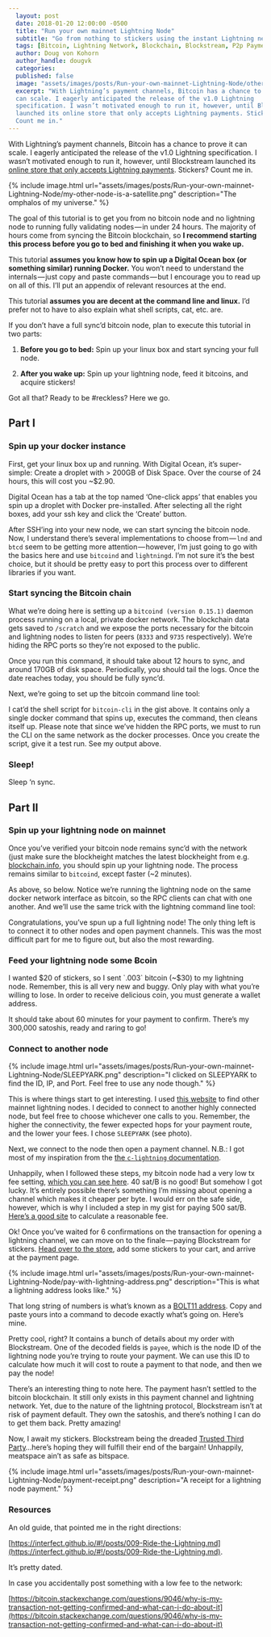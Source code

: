 ```yaml
---
  layout: post
  date: 2018-01-20 12:00:00 -0500
  title: "Run your own mainnet Lightning Node"
  subtitle: "Go from nothing to stickers using the instant Lightning network"
  tags: [Bitcoin, Lightning Network, Blockchain, Blockstream, P2p Payments]
  author: Doug von Kohorn
  author_handle: dougvk
  categories:
  published: false
  image: "assets/images/posts/Run-your-own-mainnet-Lightning-Node/other-node-square.png"
  excerpt: "With Lightning’s payment channels, Bitcoin has a chance to prove it
  can scale. I eagerly anticipated the release of the v1.0 Lightning
  specification. I wasn’t motivated enough to run it, however, until Blockstream
  launched its online store that only accepts Lightning payments. Stickers?
  Count me in."
---
```


With Lightning’s payment channels, Bitcoin has a chance to prove it can scale. I
eagerly anticipated the release of the v1.0 Lightning specification. I wasn’t
motivated enough to run it, however, until Blockstream launched its [online
store that only accepts Lightning payments](https://store.blockstream.com/).
Stickers? Count me in.

{% include image.html
url="assets/images/posts/Run-your-own-mainnet-Lightning-Node/my-other-node-is-a-satellite.png"
description="The omphalos of my universe." %}

The goal of this tutorial is to get you from no bitcoin node and no lightning
node to running fully validating nodes — in under 24 hours. The majority of
hours come from syncing the Bitcoin blockchain, so **I recommend starting this
process before you go to bed and finishing it when you wake up.**

This tutorial **assumes you know how to spin up a Digital Ocean box (or
something similar) running Docker.** You won’t need to understand the
internals — just copy and paste commands — but I encourage you to read up on all
of this. I’ll put an appendix of relevant resources at the end.

This tutorial **assumes you are decent at the command line and linux.** I’d
prefer not to have to also explain what shell scripts, cat, etc. are.

If you don’t have a full sync’d bitcoin node, plan to execute this tutorial in
two parts:

1.  **Before you go to bed:** Spin up your linux box and start syncing your full node.

2.  **After you wake up:** Spin up your lightning node, feed it bitcoins, and acquire
    stickers!

Got all that? Ready to be #reckless? Here we go.

## Part I

### Spin up your docker instance

First, get your linux box up and running. With Digital Ocean, it’s super-simple:
Create a droplet with > 200GB of Disk Space. Over the course of 24 hours, this
will cost you ~$2.90.

Digital Ocean has a tab at the top named ‘One-click apps’ that enables you spin
up a droplet with Docker pre-installed. After selecting all the right boxes, add
your ssh key and click the ‘Create’ button.

After SSH’ing into your new node, we can start syncing the bitcoin node. Now, I
understand there’s several implementations to choose from — `lnd` and `btcd`
seem to be getting more attention — however, I’m just going to go with the
basics here and use `bitcoind` and `lightningd`. I’m not sure it’s the best
choice, but it should be pretty easy to port this process over to different
libraries if you want.

### Start syncing the Bitcoin chain

<script src="https://gist.github.com/dougvk/db3893a87d324b47cbd0834fa323e900.js"></script>

What we’re doing here is setting up a `bitcoind (version 0.15.1)` daemon process
running on a local, private docker network. The blockchain data gets saved to
`/scratch` and we expose the ports necessary for the bitcoin and lightning nodes
to listen for peers (`8333` and `9735` respectively). We’re hiding the RPC ports
so they’re not exposed to the public.

Once you run this command, it should take about 12 hours to sync, and around
170GB of disk space. Periodically, you should tail the logs. Once the date
reaches today, you should be fully sync’d.

Next, we’re going to set up the bitcoin command line tool:

<script src="https://gist.github.com/dougvk/e00d3b976bdd474eacfb9ab7c96a8782.js"></script>

I cat’d the shell script for `bitcoin-cli` in the gist above. It contains only a
single docker command that spins up, executes the command, then cleans itself
up. Please note that since we’ve hidden the RPC ports, we must to run the CLI on
the same network as the docker processes. Once you create the script, give it a
test run. See my output above.

### Sleep!

Sleep ‘n sync.

## Part II

### Spin up your lightning node on mainnet

Once you’ve verified your bitcoin node remains sync’d with the network (just
make sure the blockheight matches the latest blockheight from e.g.
[blockchain.info](http://blockchain.info/), you should spin up your lightning
node. The process remains similar to `bitcoind`, except faster (~2 minutes).

<script src="https://gist.github.com/dougvk/9d4094c9544481495788be10e0b2d218.js"></script>

As above, so below. Notice we’re running the lightning node on the same docker
network interface as bitcoin, so the RPC clients can chat with one another. And
we’ll use the same trick with the lightning command line tool:

<script src="https://gist.github.com/dougvk/d64af97d75270af2e366e583e729c259.js"></script>

Congratulations, you’ve spun up a full lightning node! The only thing left is to
connect it to other nodes and open payment channels. This was the most difficult
part for me to figure out, but also the most rewarding.

### Feed your lightning node some Ƀcoin

I wanted $20 of stickers, so I sent `.003` bitcoin (~$30) to my lightning node.
Remember, this is all very new and buggy. Only play with what you’re willing to
lose. In order to receive delicious coin, you must generate a wallet address.

<script src="https://gist.github.com/dougvk/8bb7842de14ec839751cdf5e8921630e.js"></script>

It should take about 60 minutes for your payment to confirm. There’s my 300,000
satoshis, ready and raring to go!

### Connect to another node

{% include image.html
url="assets/images/posts/Run-your-own-mainnet-Lightning-Node/SLEEPYARK.png"
description="I clicked on SLEEPYARK to find the ID, IP, and Port. Feel free to
use any node though." %}

This is where things start to get interesting. I used [this
website](https://lnmainnet.gaben.win/) to find other mainnet lightning nodes. I
decided to connect to another highly connected node, but feel free to choose
whichever one calls to you. Remember, the higher the connectivity, the fewer
expected hops for your payment route, and the lower your fees. I chose
`SLEEPYARK` (see photo).

Next, we connect to the node then open a payment channel. N.B.: I got most of my
inspiration from the [the `c-lightning`
documentation](https://github.com/ElementsProject/lightning#opening-a-channel-on-the-bitcoin-testnet).

<script src="https://gist.github.com/dougvk/f9604ec083b0e096ff06ff22f0a9fa9e.js"></script>

Unhappily, when I followed these steps, my bitcoin node had a very low tx fee
setting, [which you can see
here](https://blockchain.info/tx/c48cbca7bc1569514e9b52dc7d4df01ae3372503cb204b82f7b2d7e3fb742b7c).
40 sat/B is no good! But somehow I got lucky.
It’s entirely possible there’s something I’m missing about opening a channel
which makes it cheaper per byte. I would err on the safe side, however, which is
why I included a step in my gist for paying 500 sat/B. [Here’s a good
site](https://p2sh.info/dashboard/db/fee-estimation) to
calculate a reasonable fee.

Ok! Once you’ve waited for 6 confirmations on the transaction for opening a
lightning channel, we can move on to the finale — paying Blockstream for
stickers. [Head over to the store](http://store.blockstream.com/), add some
stickers to your cart, and arrive at the payment page.

{% include image.html
url="assets/images/posts/Run-your-own-mainnet-Lightning-Node/pay-with-lightning-address.png"
description="This is what a lightning address looks like." %}

That long string of numbers is what’s known as a [BOLT11
address](https://github.com/lightningnetwork/lightning-rfc/blob/master/11-payment-encoding.md).
Copy and paste yours into a command to decode exactly what’s going on. Here’s
mine.

<script src="https://gist.github.com/dougvk/29723b571f2c46d045f90c35c570e7bf.js"></script>

Pretty cool, right? It contains a bunch of details about my order with
Blockstream. One of the decoded fields is `payee`, which is the node ID of the
lightning node you’re trying to route your payment. We can use this ID to
calculate how much it will cost to route a payment to that node, and then we pay
the node!

<script src="https://gist.github.com/dougvk/8d1ae818e43a105941ab32f70319995d.js"></script>

There’s an interesting thing to note here. The payment hasn’t settled to the
bitcoin blockchain. It still only exists in this payment channel and lightning
network. Yet, due to the nature of the lightning protocol, Blockstream isn’t at
risk of payment default. They own the satoshis, and there’s nothing I can do to
get them back. Pretty amazing!

Now, I await my stickers. Blockstream being the dreaded [Trusted Third
Party](http://nakamotoinstitute.org/trusted-third-parties/)…here’s hoping they
will fulfill their end of the bargain! Unhappily, meatspace ain’t as safe as
bitspace.

{% include image.html
url="assets/images/posts/Run-your-own-mainnet-Lightning-Node/payment-receipt.png"
description="A receipt for a lightning node payment." %}

### Resources

An old guide, that pointed me in the right directions:

[https://interfect.github.io/#!/posts/009-Ride-the-Lightning.md](https://interfect.github.io/#!/posts/009-Ride-the-Lightning.md).

It’s pretty dated.

In case you accidentally post something with a low fee to the network:

[https://bitcoin.stackexchange.com/questions/9046/why-is-my-transaction-not-getting-confirmed-and-what-can-i-do-about-it](https://bitcoin.stackexchange.com/questions/9046/why-is-my-transaction-not-getting-confirmed-and-what-can-i-do-about-it)

